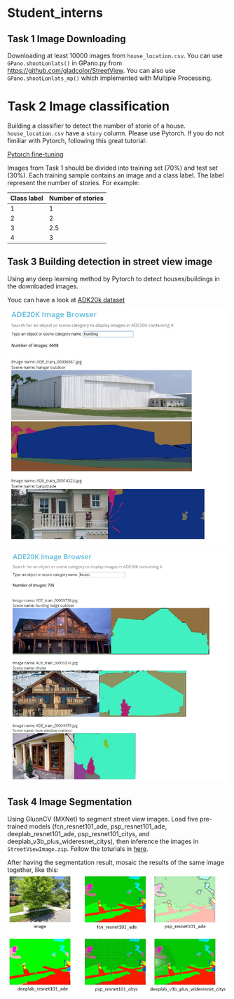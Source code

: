 # Student_interns

## Task 1 Image Downloading
Downloading at least 10000 images from `house_location.csv`. You can use `GPano.shootLonlats()` in GPano.py from https://github.com/gladcolor/StreetView. You can also use  `GPano.shootLonlats_mp()` which implemented with Multiple Processing.


# Task 2 Image classification
Building a classifier to detect the number of storie of a house. `house_location.csv` have a `story` column. Please use Pytorch. If you do not fimiliar with Pytorch, following this great tutorial:  

[Pytorch fine-tuning](https://pytorch.org/tutorials/beginner/finetuning_torchvision_models_tutorial.html)

Images from Task 1 should be divided into training set (70%) and test set (30%). Each training sample contains an image and a class label. The label represent the number of stories. For example:

| Class label | Number of stories |
| --- | ----------- |
| 1 | 1 |
| 2 | 2 |
| 3 | 2.5 |
| 4 | 3 |

## Task 3 Building detection in street view image
Using any deep learning method by Pytorch to detect houses/buildings in the downloaded images.

Youc can have a look at [ADK20k dataset](http://groups.csail.mit.edu/vision/datasets/ADE20K/dataset_browser/)

![](/img/building_ade20k.jpg)

![](/img/house_ade20k.jpg)

## Task 4 Image Segmentation
Using GluonCV (MXNet) to segment street view images. Load five pre-trained models (fcn_resnet101_ade, psp_resnet101_ade, deeplab_resnet101_ade, psp_resnet101_citys, and deeplab_v3b_plus_wideresnet_citys), then inference the images in `StreetViewImage.zip`. Follow the toturials in [here](https://gluon-cv.mxnet.io/build/examples_segmentation/index.html).

After having the segmentation result, mosaic the results of the same image together, like this:
![](/img/mosaic.jpg)

